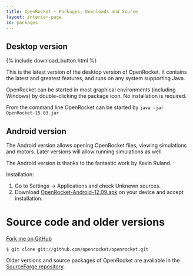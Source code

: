 ```yaml
---
title: OpenRocket — Packages, Downloads and Source
layout: interior-page
id: packages
---
```


<div class="packages">
  <div class="container" markdown="1">

## Desktop version

{% include download_button.html %}

This is the latest version of the desktop version of OpenRocket. It contains the latest and greatest features, and runs on any system supporting Java.

OpenRocket can be started in most graphical environments (including Windows) by double-clicking the package icon. No installation is required.

From the command line OpenRocket can be started by `java -jar
OpenRocket-15.03.jar`


## Android version

The Android version allows opening OpenRocket files, viewing simulations and motors. Later versions will allow running simulations as well.

The Android version is thanks to the fantastic work by Kevin Ruland.

Installation:

 1. Go to Settings → Applications and check Unknown sources.
 1. Download [OpenRocket-Android-12.09.apk](https://sourceforge.net/projects/openrocket/files/openrocket/12.09/OpenRocket-Android-12.09.apk/download) on your device and accept installation.


# Source code and older versions

<a class="btn btn-success btn-lg" href="https://github.com/openrocket/openrocket" role="button">Fork me on GitHub</a>

    $ git clone git://github.com/openrocket/openrocket.git

Older versions and source packages of OpenRocket are available in
the [SourceForge repository](http://sourceforge.net/projects/openrocket/).

  </div>
</div>
